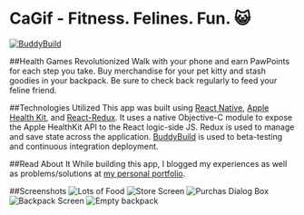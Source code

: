 # CaGif - Fitness. Felines. Fun. :smiley_cat:
[![BuddyBuild](https://dashboard.buddybuild.com/api/statusImage?appID=587ce87f183f3101000e6b38&branch=master&build=latest)](https://dashboard.buddybuild.com/apps/587ce87f183f3101000e6b38/build/latest?branch=master)

##Health Games Revolutionized
Walk with your phone and earn PawPoints for each step you take.
Buy merchandise for your pet kitty and stash goodies in your backpack. 
Be sure to check back regularly to feed your feline friend. 

##Technologies Utilized
This app was built using [React Native](https://facebook.github.io/react-native/), [Apple Health Kit](https://developer.apple.com/reference/healthkit), and [React-Redux](http://redux.js.org). It uses a native Objective-C module to expose the Apple HealthKit
API to the React logic-side JS. Redux is used to manage and save state across the application. [BuddyBuild](https://www.buddybuild.com) is used to beta-testing and continuous integration deployment.

##Read About It
While building this app, I blogged my experiences as well as problems/solutions at [my personal portfolio](http://www.cs.utexas.edu/~mps/).

##Screenshots
![Lots of Food](https://lh3.googleusercontent.com/meLbg-BdjsXgvm5bpiIer1UIqHnEkGbrVkCvSE2AxZ2sfXJDHiWl5w46c-lDU89W86DKYBlL7LYek6Lh_z72GGhm-R_AqIR9Y9y-WY21cYQIQDIUSdmFBVu4BdiatLQ2JunRFGvN4AOpKdwLkbQSZxMQQ3_yOIdEp1mDpZuQCd6TC9AKPsByQBLxZWXdBH2OhnkgKorVlu3dgtimUr7oms__9cbhHVrRk20j526vffFvI8QwhkNnxIQx0keVWfB0gbU1itz0HxOGpEM7omC24cB05aW9QvPKt0cZBI0euEEzP3MNmYgTShu_T4zFaqbZ2M-U7BYfl1VFaLVugJjYObIoj_ncaZTg8MtOBN1vREohwmOBem6uB9NdshR92wZP0hAXejk1UVd1IADGKZxmemsoAnlbNelS1z6ysE4SvrUHbC75LKyiilaZzMO3I2fErzh_BLou228IE8lvldgfcBaJ7rCsSyveP-pWG4cOYpE_bNgt7x593Hk1UH35GdUceKi8TygIYLThBFN085GEFEXXaOZDU9Q-y-COQOoxVHYPa2A-2048fGPv5OQzT81POqDMrwYMrLeJtUd-8tvMKMa1Hi1uNL0GwAfgE140Ti1qt8D9Isk=w376-h693-no)
![Store Screen](https://drive.google.com/file/d/0B1XZ0c96WHnhcDFXSl9ocEZBZ1U/view?usp=sharing)
![Purchas Dialog Box](https://drive.google.com/file/d/0B1XZ0c96WHnhZHNGNmpSZDNmeGc/view?usp=sharing)
![Backpack Screen](https://drive.google.com/file/d/0B1XZ0c96WHnhcDNNaXB3Z3htSmc/view?usp=sharing)
![Empty backpack](https://drive.google.com/file/d/0B1XZ0c96WHnhcTB4YXlTc0hMTkk/view?usp=sharing)


